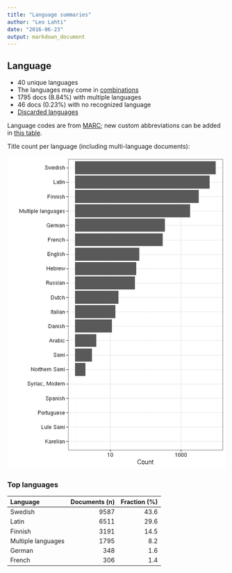 ```yaml
---
title: "Language summaries"
author: "Leo Lahti"
date: "2016-06-23"
output: markdown_document
---
```


## Language

 * 40 unique languages
 * The languages may come in [combinations](output.tables/language_conversions.csv)
 * 1795 docs (8.84%) with multiple languages
 * 46 docs (0.23%) with no recognized language 
 * [Discarded languages](output.tables/language_discarded.csv)

Language codes are from [MARC](http://www.loc.gov/marc/languages/language_code.html); new custom abbreviations can be added in [this table](https://github.com/rOpenGov/bibliographica/blob/master/inst/extdata/language_abbreviations.csv).

Title count per language (including multi-language documents):

![plot of chunk summarylang](figure/summarylang-1.png)


### Top languages


|Language           | Documents (n)| Fraction (%)|
|:------------------|-------------:|------------:|
|Swedish            |          9587|         43.6|
|Latin              |          6511|         29.6|
|Finnish            |          3191|         14.5|
|Multiple languages |          1795|          8.2|
|German             |           348|          1.6|
|French             |           306|          1.4|

